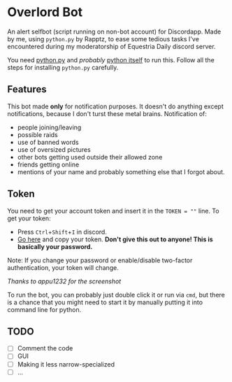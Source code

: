# Overlord Bot
An alert selfbot (script running on non-bot account) for Discordapp. Made by me, using `python.py` by Rapptz, to ease some tedious tasks I've encountered during my moderatorship of Equestria Daily discord server.

You need [python.py](https://github.com/Rapptz/discord.py) and *probably* [python itself](https://www.python.org/downloads/) to run this.
Follow all the steps for installing `python.py` carefully.

## Features
This bot made **only** for notification purposes. It doesn't do anything except notifications, because I don't turst these metal brains.
Notification of:
- people joining/leaving
- possible raids
- use of banned words
- use of oversized pictures
- other bots getting used outside their allowed zone
- friends getting online
- mentions of your name
and probably something else that I forgot about.

## Token
You need to get your account token and insert it in the `TOKEN = ""` line.
To get your token:
- Press `Ctrl`+`Shift`+`I` in discord.
- [Go here](https://imgur.com/h3g9uf6) and copy your token. **Don't give this out to anyone! This is basically your password.**

Note: If you change your password or enable/disable two-factor authentication, your token will change.

*Thanks to appu1232 for the screenshot*

To run the bot, you can probably just double click it or run via `cmd`, but there is a chance that you might need to start it by manually putting it into command line for python.

## TODO
- [ ] Comment the code
- [ ] GUI
- [ ] Making it less narrow-specialized
- [ ] ...
